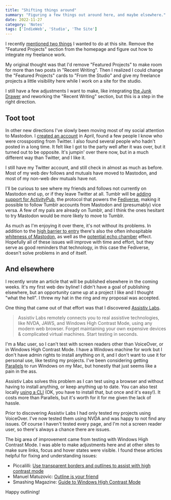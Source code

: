 ```yaml
---
title: "Shifting things around"
summary: "Figuring a few things out around here, and maybe elsewhere."
date: 2022-11-27
category: 'Notes'
tags: ['IndieWeb', 'Studio', 'The Site']
---
```


I recently [mentioned two things](/notes/year-two-in-the-books/) I wanted to do at this site. Remove the "Featured Projects" section from the homepage and figure out how to integrate my freelance work.

My original thought was that I'd remove "Featured Projects" to make room for more than two posts in "Recent Writing". Then I realized I could change the "Featured Projects" cards to "From the Studio" and give my freelance projects a little visibility here while I work on a site for the studio.

I still have a few adjustments I want to make, like integrating [the Junk Drawer](https://danabyerly-junkdrawer.website/) and reworking the "Recent Writing" section, but this is a step in the right direction.

## Toot toot
In other new directions I've slowly been moving most of my social attention to Mastodon. I [created an account](https://mastodon.social/@superterrific) in April, found a few people I know who were crossposting from Twitter. I also found several people who hadn't posted in a long time. It felt like I got to the party well after it was over, but it turned out to be opposite. It's jumpin' over there now, but in a much different way than Twitter, and I like it.

I still have my Twitter account, and still check in almost as much as before. Most of my web dev follows and mutuals have moved to Mastodon, and most of my non-web dev mutuals have not.

I'll be curious to see where my friends and follows not currently on Mastodon end up, or if they leave Twitter at all. Tumblr will be [adding support for ActivityPub](https://techcrunch.com/2022/11/21/tumblr-to-add-support-for-activitypub-the-social-protocol-powering-mastodon-and-other-apps/), the protocol that powers the [Fediverse](https://en.wikipedia.org/wiki/Fediverse), making it possible to follow Tumblr accounts from Mastodon and (presumably) vice versa. A few of my pals are already on Tumblr, and I think the ones hesitant to try Mastodon would be more likely to move to Tumblr.

As much as I'm enjoying it over there, it's not without its problems. In addition to the [high barrier to entry](https://mxb.dev/blog/the-indieweb-for-everyone/) there's also the often inhospitable [whiteness of Mastodon](https://techpolicy.press/the-whiteness-of-mastodon/), as well as the [potential echo chamber](https://twitter.com/Amy_Hupe/status/1594986169888116736) effect. Hopefully all of these issues will improve with time and effort, but they serve as good reminders that technology, in this case the Fediverse, doesn't solve problems in and of itself.

## And elsewhere
I recently wrote an article that will be published elsewhere in the coming weeks. It's my first web dev byline! I didn't have a goal of publishing elsewhere, but an opportunity came up at a project  I like and I thought "what the hell".  I threw my hat in the ring and my proposal was accepted.

One thing that came out of that effort was that I discovered [Assistiv Labs](https://assistivlabs.com/).

> Assistiv Labs remotely connects you to real assistive technologies, like NVDA, JAWS, and Windows High Contrast Mode, using any modern web browser. Forget maintaining your own expensive devices & complicated virtual machines. Start testing in seconds.

I'm a Mac user, so I can't test with screen readers other than VoiceOver, or in Windows High Contrast Mode. I have a Windows machine for work but I don't have admin rights to install anything on it, and I don't want to use it for personal use, like testing my projects. I've been considering getting [Parallels](https://www.parallels.com/products/desktop/) to run Windows on my Mac, but honestly that just seems like a pain in the ass.

Assistiv Labs solves this problem as I can test using a browser and without having to install anything, or keep anything up to date. You can also test locally [using a CLI](https://assistivlabs.com/support/assistivtunnel) (OK, you have to install that, but once and it's easy!). It costs more than Parallels, but it's worth for it for me given the lack of hassle.

Prior to discovering Assistiv Labs I had only tested my projects using VoiceOver. I've now tested them using NVDA and was happy to not find any issues. Of course I haven't tested every page, and I'm not a screen reader user, so there's always a chance there are issues.

The big area of improvement came from testing with Windows High Contrast Mode. I was able to make adjustments here and at other sites to make sure links, focus and hover states were visible. I found these articles helpful for fixing and understanding issues:

* Piccalilli: [Use transparent borders and outlines to assist with high contrast mode](https://piccalil.li/quick-tip/use-transparent-borders-and-outlines-to-assist-with-high-contrast-mode/)
* Manuel Matuzovic: [Outline is your friend](https://www.matuzo.at/blog/2022/focus-outline/)
* Smashing Magazine: [Guide to Windows High Contrast Mode](https://www.smashingmagazine.com/2022/06/guide-windows-high-contrast-mode/)

Happy outlining!
